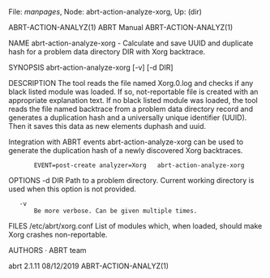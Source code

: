 File: *manpages*,  Node: abrt-action-analyze-xorg,  Up: (dir)

ABRT-ACTION-ANALYZ(1)             ABRT Manual            ABRT-ACTION-ANALYZ(1)



NAME
       abrt-action-analyze-xorg - Calculate and save UUID and duplicate hash
       for a problem data directory DIR with Xorg backtrace.

SYNOPSIS
       abrt-action-analyze-xorg [-v] [-d DIR]

DESCRIPTION
       The tool reads the file named Xorg.0.log and checks if any black listed
       module was loaded. If so, not-reportable file is created with an
       appropriate explanation text. If no black listed module was loaded, the
       tool reads the file named backtrace from a problem data directory
       record and generates a duplication hash and a universally unique
       identifier (UUID). Then it saves this data as new elements duphash and
       uuid.

   Integration with ABRT events
       abrt-action-analyze-xorg can be used to generate the duplication hash
       of a newly discovered Xorg backtraces.

           EVENT=post-create analyzer=Xorg   abrt-action-analyze-xorg

OPTIONS
       -d DIR
           Path to a problem directory. Current working directory is used when
           this option is not provided.

       -v
           Be more verbose. Can be given multiple times.

FILES
       /etc/abrt/xorg.conf List of modules which, when loaded, should make
       Xorg crashes non-reportable.

AUTHORS
       ·   ABRT team



abrt 2.1.11                       08/12/2019             ABRT-ACTION-ANALYZ(1)
